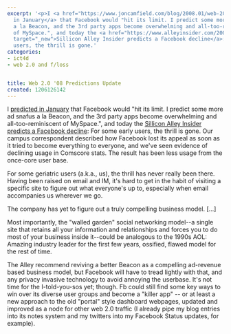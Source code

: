 ```yaml
---
excerpt: '<p>I <a href="https://www.joncamfield.com/blog/2008.01/web-20-08.html">predicted
  in January</a> that Facebook would "hit its limit. I predict some more ad snafus
  a la Beacon, and the 3rd party apps become overwhelming and all-too-reminiscent
  of MySpace.", and today the <a href="https://www.alleyinsider.com/2008/3/facebook_the_next_aol_"
  target="_new">Sillicon Alley Insider predicts a Facebook decline</a>: For some early
  users, the thrill is gone.'
categories:
- ict4d
- web 2.0 and f/loss


title: Web 2.0 '08 Predictions Update
created: 1206126142
---
```

<p>I <a href="https://www.joncamfield.com/blog/2008.01/web-20-08.html">predicted in January</a> that Facebook would "hit its limit. I predict some more ad snafus a la Beacon, and the 3rd party apps become overwhelming and all-too-reminiscent of MySpace.", and today the <a href="https://www.alleyinsider.com/2008/3/facebook_the_next_aol_" target="_new">Sillicon Alley Insider predicts a Facebook decline</a>: For some early users, the thrill is gone. Our campus correspondent described how Facebook lost its appeal as soon as it tried to become everything to everyone, and we've seen evidence of declining usage in Comscore stats. The result has been less usage from the once-core user base.</p>

<p>For some geriatric users (a.k.a., us), the thrill has never really been there. Having been raised on email and IM, it's hard to get in the habit of visiting a specific site to figure out what everyone's up to, especially when email accompanies us wherever we go.</p>

<p>The company has yet to figure out a truly compelling business model. [...]</p>

<p>Most importantly, the "walled garden" social networking model--a single site that retains all your information and relationships and forces you to do most of your business inside it--could be analogous to the 1990s AOL: Amazing industry leader for the first few years, ossified, flawed model for the rest of time.</p>

<p>The Alley recommend reviving a better Beacon as a compelling ad-revenue based business model, but Facebook will have to tread lightly with that, and any privacy invasive technology to avoid annoying the userbase.    It's not time for the I-told-you-sos yet; though.  Fb could still find some key ways to win over its diverse user groups and become a "killer app" -- or at least a new approach to the old "portal" style dashboard webpages, updated and improved as a node for other web 2.0 traffic (I already pipe my blog entries into its notes system and my twitters into my Facebook Status updates, for example).<br />
</p>
